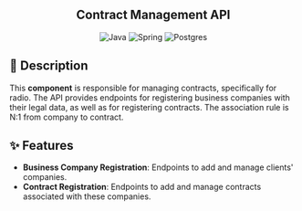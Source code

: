 <h2 align="center">Contract Management API</h2>

<div align="center">

![Java](https://img.shields.io/badge/java-%23ED8B00.svg?style=for-the-badge&logo=openjdk&logoColor=white)
![Spring](https://img.shields.io/badge/spring-%236DB33F.svg?style=for-the-badge&logo=spring&logoColor=white)
![Postgres](https://img.shields.io/badge/postgres-%23316192.svg?style=for-the-badge&logo=postgresql&logoColor=white)
</div>

<h2 id="description">📙 Description</h2>

This **component** is responsible for managing contracts, specifically for radio. The API provides endpoints for registering business companies with their legal data, as well as for registering contracts. The association rule is N:1 from company to contract.

<h2 id="features">✨ Features</h2>

- **Business Company Registration**: Endpoints to add and manage clients' companies.
- **Contract Registration**: Endpoints to add and manage contracts associated with these companies.

